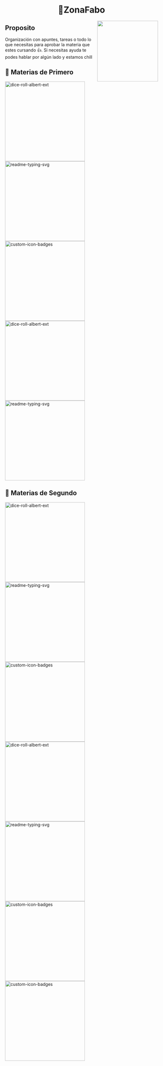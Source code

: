<h1 align="center">📁ZonaFabo</h1>


 <p><img width="200" align='right' src="https://media.giphy.com/media/psmJf376CrS92Dy5wf/giphy.gif"></p>

## Proposito

Organización con apuntes, tareas o todo lo que necesitas para aprobar la materia que estes cursando 👍. Si necesitas ayuda te podes hablar por algún lado y estamos chill 



## 📘 Materias de Primero

  <a href="https://github.com/Fabian-Martinez1/EPA"><img width="263" src="https://denvercoder1-github-readme-stats.vercel.app/api/pin/?username=Fabian-Martinez1&repo=EPA&theme=react&bg_color=1F222E&title_color=00000&icon_color=F8D866&hide_border=true&show_icons=false" alt="dice-roll-albert-ext"></a>
  <a href="https://github.com/Fabian-Martinez1/CADP"><img width="263" src="https://denvercoder1-github-readme-stats.vercel.app/api/pin/?username=Fabian-Martinez1&repo=CADP&theme=react&bg_color=1F222E&title_color=00000&icon_color=F8D866&hide_border=true&show_icons=false" alt="readme-typing-svg"></a>
  <a href="https://github.com/Fabian-Martinez1/Taller-de-Programacion"><img width="263" src="https://denvercoder1-github-readme-stats.vercel.app/api/pin/?username=Fabian-Martinez1&repo=Taller-de-Programacion&theme=react&bg_color=1F222E&title_color=00000&icon_color=F8D866&hide_border=true&show_icons=false" alt="custom-icon-badges"></a>
  <a href="https://github.com/Fabian-Martinez1/OC"><img width="263" src="https://denvercoder1-github-readme-stats.vercel.app/api/pin/?username=Fabian-Martinez1&repo=OC&theme=react&bg_color=1F222E&title_color=00000&icon_color=F8D866&hide_border=true&show_icons=false" alt="dice-roll-albert-ext"></a>
  <a href="https://github.com/Fabian-Martinez1/Arquitectura-de-Computadoras"><img width="263" src="https://denvercoder1-github-readme-stats.vercel.app/api/pin/?username=Fabian-Martinez1&repo=Arquitectura-de-Computadoras&theme=react&bg_color=1F222E&title_color=00000&icon_color=F8D866&hide_border=true&show_icons=false" alt="readme-typing-svg"></a>

## 📕 Materias de Segundo

   <a href="https://github.com/Fabian-Martinez1/FOD"><img width="263" src="https://denvercoder1-github-readme-stats.vercel.app/api/pin/?username=Fabian-Martinez1&repo=FOD&theme=react&bg_color=1F222E&title_color=00000&icon_color=F8D866&hide_border=true&show_icons=false" alt="dice-roll-albert-ext"></a>
  <a href="https://github.com/Fabian-Martinez1/AyED"><img width="263" src="https://denvercoder1-github-readme-stats.vercel.app/api/pin/?username=Fabian-Martinez1&repo=ayed&theme=react&bg_color=1F222E&title_color=00000&icon_color=F8D866&hide_border=true&show_icons=false" alt="readme-typing-svg"></a>
  <a href="https://github.com/Fabian-Martinez1/Seminario-de-Lenguajes-Python"><img width="263" src="https://denvercoder1-github-readme-stats.vercel.app/api/pin/?username=Fabian-Martinez1&repo=Seminario-de-Lenguajes-Python&theme=react&bg_color=1F222E&title_color=00000&icon_color=F8D866&hide_border=true&show_icons=false" alt="custom-icon-badges"></a>
<a href="https://github.com/ZonaFabo/OO1"><img width="263" src="https://denvercoder1-github-readme-stats.vercel.app/api/pin/?username=ZonaFabo&repo=OO1&theme=react&bg_color=1F222E&title_color=00000&icon_color=F8D866&hide_border=true&show_icons=false" alt="dice-roll-albert-ext"></a>
<a href="https://github.com/ZonaFabo/ISO"><img width="263" src="https://denvercoder1-github-readme-stats.vercel.app/api/pin/?username=ZonaFabo&repo=ISO&theme=react&bg_color=1F222E&title_color=00000&icon_color=F8D866&hide_border=true&show_icons=false" alt="readme-typing-svg"></a>
<a href="https://github.com/ZonaFabo/DBD"><img width="263" src="https://denvercoder1-github-readme-stats.vercel.app/api/pin/?username=ZonaFabo&repo=DBD&theme=react&bg_color=1F222E&title_color=00000&icon_color=F8D866&hide_border=true&show_icons=false" alt="custom-icon-badges"></a>
<a href="https://github.com/ZonaFabo/IS1"><img width="263" src="https://denvercoder1-github-readme-stats.vercel.app/api/pin/?username=ZonaFabo&repo=IS1&theme=react&bg_color=1F222E&title_color=00000&icon_color=F8D866&hide_border=true&show_icons=false" alt="custom-icon-badges"></a>

